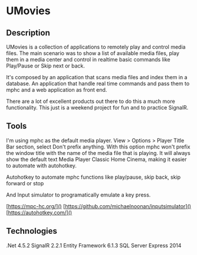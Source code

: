 # UMovies

## Description

UMovies is a collection of applications to remotely play and control media files. The main scenario was to show a list of available media files, play them in a media center and control in realtime basic commands like Play/Pause or Skip next or back.

It's composed by an application that scans media files and index them in a database. An application that handle real time commands and pass them to mphc and a web application as front end.

There are a lot of excellent products out there to do this a much more functionality. This just is a weekend project for fun and to practice SignalR.

## Tools

I'm using mphc as the default media player. View > Options > Player Title Bar section, select Don't prefix anything.
With this option mphc won't prefix the window title with the name of the media file that is playing. It will always show the default text Media Player Classic Home Cinema, making it easier to automate with autohotkey.

Autohotkey to automate mphc functions like play/pause, skip back, skip forward or stop

And Input simulator to programatically emulate a key press.

[https://mpc-hc.org/]()
[https://github.com/michaelnoonan/inputsimulator]()
[https://autohotkey.com/]()

## Technologies 

.Net 4.5.2
SignalR 2.2.1
Entity Framework 6.1.3
SQL Server Express 2014
